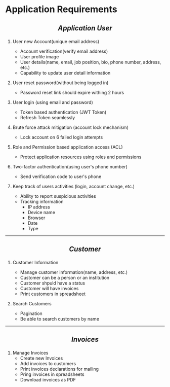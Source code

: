 # Application Requirements

## *<p style="text-align: center;">Application User</p>*

1. User new Account(unique email address)
    - Account verification(verify email address)
    - User profile image
    - User details(name, email, job position, bio, phone number, address, etc.)
    - Capability to update user detail information

2. User reset password(without being logged in)
    - Password reset link should expire withing 2 hours

3. User login (using email and password)
    - Token based authentication (JWT Token)
    - Refresh Token seamlessly

4. Brute force attack mitigation (account lock mechanism)
    - Lock account on 6 failed login attempts

5. Role and Permission based application access (ACL)
    - Protect application resources using roles and permissions

6. Two-factor authentication(using user's phone number)
    - Send verification code to user's phone

7. Keep track of users activities (login, account change, etc.)
    - Ability to report suspicious activities
    - Tracking information
        - IP address
        - Device name
        - Browser
        - Date
        - Type
<hr/>        

## *<p style="text-align: center;">Customer</p>*

1. Customer Information
    - Manage customer information(name, address, etc.)
    - Customer can be a person or an institution
    - Customer shpuld have a status
    - Customer will have invoices
    - Print customers in spreadsheet

2. Search Customers
    - Pagination
    - Be able to search customers by name
<hr/>        

## *<p style="text-align: center;">Invoices</p>*

1. Manage Invoices
    - Create new Invoices
    - Add invoices to customers
    - Print invoices declarations for mailing
    - Pring invoices in spreadsheets
    - Download invoices as PDF